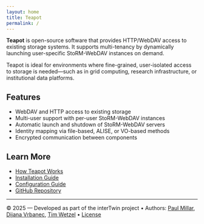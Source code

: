 ```yaml
---
layout: home
title: Teapot
permalink: /
---
```



**Teapot** is open-source software that provides HTTP/WebDAV access to existing storage systems. It supports multi-tenancy by dynamically launching user-specific StoRM-WebDAV instances on demand.

Teapot is ideal for environments where fine-grained, user-isolated access to storage is needed—such as in grid computing, research infrastructure, or institutional data platforms.

## Features

- WebDAV and HTTP access to existing storage
- Multi-user support with per-user StoRM-WebDAV instances
- Automatic launch and shutdown of StoRM-WebDAV servers
- Identity mapping via file-based, ALISE, or VO-based methods
- Encrypted communication between components

## Learn More

- [How Teapot Works](/teapot/how-teapot-works/)
- [Installation Guide](/teapot/installation-guide)
- [Configuration Guide](/teapot//configuration/)
- [GitHub Repository](https://github.com/interTwin-eu/teapot)

---

© 2025 — Developed as part of the interTwin project • Authors: [Paul Millar](mailto:paul.millar@desy.de), [Dijana Vrbanec](mailto:dijana.vrbanec@desy.de), [Tim Wetzel](mailto:tim.wetzel@desy.de) • [License](https://github.com/interTwin-eu/teapot/blob/main/LICENSE)
